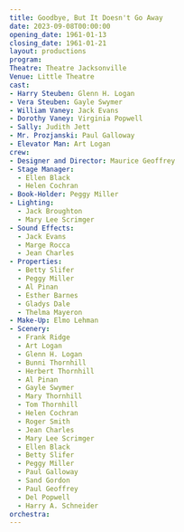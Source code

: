 ```yaml
---
title: Goodbye, But It Doesn't Go Away
date: 2023-09-08T00:00:00
opening_date: 1961-01-13
closing_date: 1961-01-21
layout: productions
program:
Theatre: Theatre Jacksonville
Venue: Little Theatre
cast:
- Harry Steuben: Glenn H. Logan
- Vera Steuben: Gayle Swymer
- William Vaney: Jack Evans
- Dorothy Vaney: Virginia Popwell
- Sally: Judith Jett
- Mr. Prozjanski: Paul Galloway
- Elevator Man: Art Logan
crew:
- Designer and Director: Maurice Geoffrey
- Stage Manager:
  - Ellen Black
  - Helen Cochran
- Book-Holder: Peggy Miller
- Lighting:
  - Jack Broughton
  - Mary Lee Scrimger
- Sound Effects:
  - Jack Evans
  - Marge Rocca
  - Jean Charles
- Properties:
  - Betty Slifer
  - Peggy Miller
  - Al Pinan
  - Esther Barnes
  - Gladys Dale
  - Thelma Mayeron
- Make-Up: Elmo Lehman
- Scenery:
  - Frank Ridge
  - Art Logan
  - Glenn H. Logan
  - Bunni Thornhill
  - Herbert Thornhill
  - Al Pinan
  - Gayle Swymer
  - Mary Thornhill
  - Tom Thornhill
  - Helen Cochran
  - Roger Smith
  - Jean Charles
  - Mary Lee Scrimger
  - Ellen Black
  - Betty Slifer
  - Peggy Miller
  - Paul Galloway
  - Sand Gordon
  - Paul Geoffrey
  - Del Popwell
  - Harry A. Schneider
orchestra:
---
```

